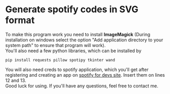 # Generate spotify codes in SVG format
To make this program work you need to install **ImageMagick** (During installation on windows select the option "Add application directory to your system path" to ensure that program will work). <br>
You'll also need a few python libraries, which can be installed by
```
pip install requests pillow spotipy tkinter wand
```
You will also need creds to spotify application, which you'll get after registering and creating an app on [spotify for devs site](https://developer.spotify.com/).
Insert them on lines 12 and 13. <br>
Good luck for using. If you'll have any questions, feel free to contact me.
